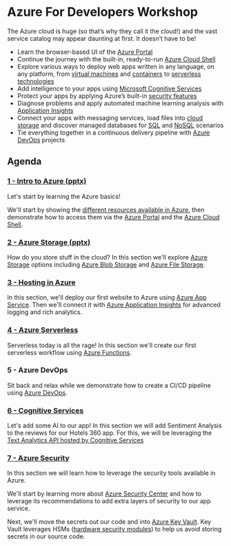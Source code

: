 # Azure For Developers Workshop

The Azure cloud is huge (so that’s why they call it the cloud!) and the vast service catalog may appear daunting at first. It doesn’t have to be!

- Learn the browser-based UI of the [Azure Portal](https://azure.microsoft.com/features/azure-portal/?WT.mc_id=AzureForDevelopersWorkshop-github-bramin)
- Continue the journey with the built-in, ready-to-run [Azure Cloud Shell](https://azure.microsoft.com/features/cloud-shell/?WT.mc_id=AzureForDevelopersWorkshop-github-bramin)
- Explore various ways to deploy web apps written in any language, on any platform, from [virtual machines](https://azure.microsoft.com/services/virtual-machines/?WT.mc_id=AzureForDevelopersWorkshop-github-bramin) and [containers](https://azure.microsoft.com/free/kubernetes-service/search/?WT.mc_id=AzureForDevelopersWorkshop-github-bramin) to [serverless technologies](https://azure.microsoft.com/services/functions/?WT.mc_id=AzureForDevelopersWorkshop-github-bramin)
- Add intelligence to your apps using [Microsoft Cognitive Services](https://azure.microsoft.com/services/cognitive-services/?WT.mc_id=AzureForDevelopersWorkshop-github-bramin)
- Protect your apps by applying Azure’s built-in [security features](https://azure.microsoft.com/services/security-center/?WT.mc_id=AzureForDevelopersWorkshop-github-bramin)
- Diagnose problems and apply automated machine learning analysis with [Application Insights](https://docs.microsoft.com/azure/application-insights/app-insights-overview/?WT.mc_id=AzureForDevelopersWorkshop-github-bramin) 
- Connect your apps with messaging services, load files into [cloud storage](https://azure.microsoft.com/free/storage/?WT.mc_id=AzureForDevelopersWorkshop-github-bramin) and discover managed databases for [SQL](https://azure.microsoft.com/free/sql-database/search/?WT.mc_id=AzureForDevelopersWorkshop-github-bramin) and [NoSQL](https://azure.microsoft.com/free/cosmos-db/search/?WT.mc_id=AzureForDevelopersWorkshop-github-bramin) scenarios
- Tie everything together in a continuous delivery pipeline with [Azure DevOps](https://azure.microsoft.com/services/devops/?WT.mc_id=AzureForDevelopersWorkshop-github-bramin) projects

## Agenda

### [1 - Intro to Azure (pptx)](./presentations/01-Intro.pptx)

Let's start by learning the Azure basics!

We'll start by showing the [different resources available in Azure](https://azure.microsoft.com/resources/?WT.mc_id=techbash18-github-jeliknes), then demonstrate how to access them via the [Azure Portal](https://azure.microsoft.com/features/azure-portal/?WT.mc_id=techbash18-github-jeliknes) and the [Azure Cloud Shell](https://azure.microsoft.com/features/cloud-shell/?WT.mc_id=techbash18-github-jeliknes).

### [2 - Azure Storage (pptx)](./presentations/02-storage.pptx)

How do you store stuff in the cloud? In this section we'll explore [Azure Storage](https://azure.microsoft.com/free/storage/?WT.mc_id=techbash18-github-jeliknes) options including [Azure Blob Storage](https://azure.microsoft.com/services/storage/blobs/?WT.mc_id=techbash18-github-jeliknes) and [Azure File Storage](https://azure.microsoft.com/services/storage/files/?WT.mc_id=techbash18-github-jeliknes).

### [3 - Hosting in Azure](labs/03-hosting.md)

In this section, we'll deploy our first website to Azure using [Azure App Service](https://azure.microsoft.com/services/app-service/?WT.mc_id=AzureForDevelopersWorkshop-github-bramin). Then we'll connect it with [Azure Application Insights](https://docs.microsoft.com/azure/application-insights/app-insights-overview/?WT.mc_id=AzureForDevelopersWorkshop-github-bramin) for advanced logging and rich analytics.

### [4 - Azure Serverless](labs/04-serverless.md)

Serverless today is all the rage! In this section we'll create our first serverless workflow using [Azure Functions](https://azure.microsoft.com/services/functions/?WT.mc_id=AzureForDevelopersWorkshop-github-bramin).

### 5 - Azure DevOps

Sit back and relax while we demonstrate how to create a CI/CD pipeline using [Azure DevOps](https://azure.microsoft.com/services/devops/?WT.mc_id=AzureForDevelopersWorkshop-github-bramin).

### [6 - Cognitive Services](/labs/06-cognitive_services.md)

Let's add some AI to our app! In this section we will add Sentiment Analysis to the reviews for our Hotels 360 app. For this, we will be leveraging the [Text Analytics API hosted by Cognitive Services](https://azure.microsoft.com/services/cognitive-services/text-analytics/?WT.mc_id=AzureForDevelopersWorkshop-github-bramin)

### [7 - Azure Security](/labs/07-azure_security.md)

In this section we will learn how to leverage the security tools available in Azure.

We'll start by learning more about [Azure Security Center](https://azure.microsoft.com/services/security-center/?WT.mc_id=AzureForDevelopersWorkshop-github-bramin) and how to leverage its recommendations to add extra layers of security to our app service.

Next, we'll move the secrets out our code and into [Azure Key Vault](https://azure.microsoft.com/services/key-vault/?WT.mc_id=AzureForDevelopersWorkshop-github-bramin). Key Vault leverages HSMs ([hardware security modules](https://en.wikipedia.org/wiki/Hardware_security_module)) to help us avoid storing secrets in our source code.
